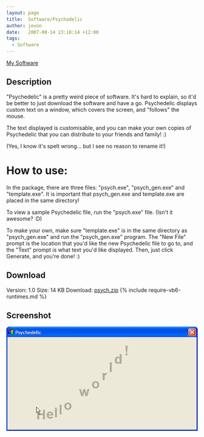 ```yaml
---
layout: page
title:  Software/Psychadelic
author: jevon
date:   2007-08-14 13:18:14 +12:00
tags:
  - Software
---
```


[My Software](Software.md)

## Description
"Psychedelic" is a pretty weird piece of software. It's hard to explain, so it'd be better to just download the software and have a go. Psychedelic displays custom text on a window, which covers the screen, and "follows" the mouse.

The text displayed is customisable, and you can make your own copies of Psychedelic that you can distribute to your friends and family! :)

(Yes, I know it's spelt wrong... but I see no reason to rename it!)

# How to use:
In the package, there are three files: "psych.exe", "psych_gen.exe" and "template.exe". It is important that psych_gen.exe and template.exe are placed in the same directory!

To view a sample Psychedelic file, run the "psych.exe" file. (Isn't it awesome? :D)

To make your own, make sure "template.exe" is in the same directory as "psych_gen.exe" and run the "psych_gen.exe" program. The "New File" prompt is the location that you'd like the new Psychedelic file to go to, and the "Text" prompt is what text you'd like displayed. Then, just click Generate, and you're done! :)

## Download
Version: 1.0
Size: 14 KB
Download: <a href="/files/software/psych.zip">psych.zip</a>
{% include require-vb6-runtimes.md %}

## Screenshot
<img src="/img/screenshots/psych.png" alt="Screenshot of Psychadelic software">
